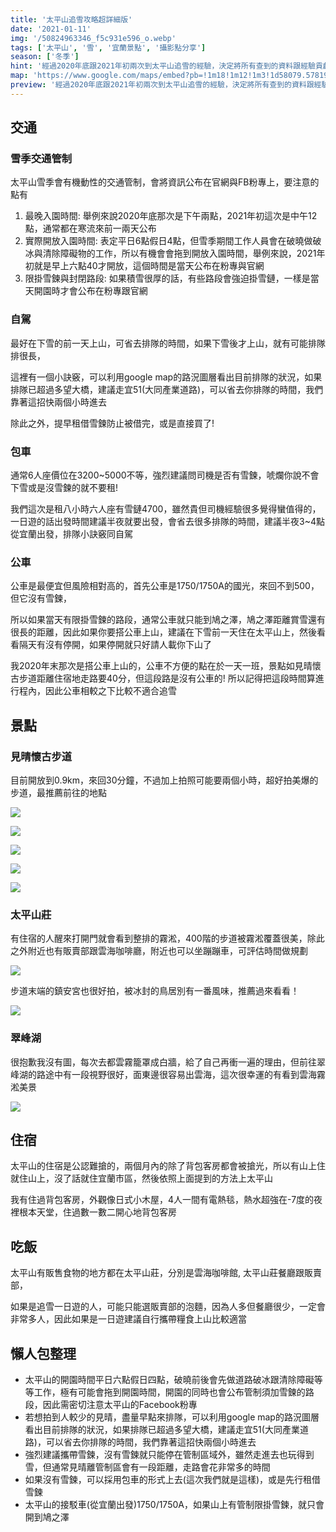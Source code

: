 ```yaml
---
title: '太平山追雪攻略超詳細版'
date: '2021-01-11'
img: '/50824963346_f5c931e596_o.webp'
tags: ['太平山', '雪', '宜蘭景點', '攝影點分享']
season: ['冬季']
hint: '經過2020年底跟2021年初兩次到太平山追雪的經驗，決定將所有查到的資料跟經驗貢獻一下，造福大眾+為了幫明年的自己做筆記' 
map: 'https://www.google.com/maps/embed?pb=!1m18!1m12!1m3!1d58079.5781932356!2d121.48972390240964!3d24.520994599404183!2m3!1f0!2f0!3f0!3m2!1i1024!2i768!4f13.1!3m3!1m2!1s0x346870b2cb8e36fd%3A0xaa76b639fb13fe15!2z5aSq5bmz5bGx5ZyL5a625qOu5p6X6YGK5qiC5Y2A!5e0!3m2!1szh-TW!2stw!4v1635675684300!5m2!1szh-TW!2stw'
preview: '經過2020年底跟2021年初兩次到太平山追雪的經驗，決定將所有查到的資料跟經驗貢獻一下，造福大眾+為了幫明年的自己做筆記'
---
```

## 交通

### 雪季交通管制
太平山雪季會有機動性的交通管制，會將資訊公布在官網與FB粉專上，要注意的點有

1. 最晚入園時間: 舉例來說2020年底那次是下午兩點，2021年初這次是中午12點，通常都在寒流來前一兩天公布
2. 實際開放入園時間: 表定平日6點假日4點，但雪季期間工作人員會在破曉做破冰與清除障礙物的工作，所以有機會會拖到開放入園時間，舉例來說，2021年初就是早上六點40才開放，這個時間是當天公布在粉專與官網
3. 限掛雪鍊與封閉路段: 如果積雪很厚的話，有些路段會強迫掛雪鏈，一樣是當天開園時才會公布在粉專跟官網

### 自駕
最好在下雪的前一天上山，可省去排隊的時間，如果下雪後才上山，就有可能排隊排很長，

這裡有一個小訣竅，可以利用google map的路況圖層看出目前排隊的狀況，如果排隊已超過多望大橋，建議走宜51(大同產業道路)，可以省去你排隊的時間，我們靠著這招快兩個小時進去

除此之外，提早租借雪鍊防止被借完，或是直接買了!

### 包車

通常6人座價位在3200~5000不等，強烈建議問司機是否有雪鍊，唬爛你說不會下雪或是沒雪鍊的就不要租!

我們這次是租八小時六人座有雪鏈4700，雖然貴但司機經驗很多覺得蠻值得的，一日遊的話出發時間建議半夜就要出發，會省去很多排隊的時間，建議半夜3~4點從宜蘭出發，排隊小訣竅同自駕

### 公車

公車是最便宜但風險相對高的，首先公車是1750/1750A的國光，來回不到500，但它沒有雪鍊，

所以如果當天有限掛雪鍊的路段，通常公車就只能到鳩之澤，鳩之澤距離賞雪還有很長的距離，因此如果你要搭公車上山，建議在下雪前一天住在太平山上，然後看看隔天有沒有停開，如果停開就只好請人載你下山了

我2020年末那次是搭公車上山的，公車不方便的點在於一天一班，景點如見晴懷古步道距離住宿地走路要40分，但這段路是沒有公車的! 所以記得把這段時間算進行程內，因此公車相較之下比較不適合追雪

## 景點
### 見晴懷古步道

目前開放到0.9km，來回30分鐘，不過加上拍照可能要兩個小時，超好拍美爆的步道，最推薦前往的地點

![](/50824216238_830c5909a6_c.webp)

![](/50824963346_f5c931e596_o.webp)

![](/50824216133_3327154f76_c.webp)

![](/50824964451_6ec6b13d34_c.webp)

![](/50786138396_da00fe20a7_o.webp)


### 太平山莊

有住宿的人醒來打開門就會看到整排的霧淞，400階的步道被霧淞覆蓋很美，除此之外附近也有販賣部跟雲海咖啡廳，附近也可以坐蹦蹦車，可評估時間做規劃

![](/50787117506_3c7f1e7e7a_c.webp)

步道末端的鎮安宮也很好拍，被冰封的鳥居別有一番風味，推薦過來看看！

![](/50785379828_c90c435898_c.webp)

### 翠峰湖

很抱歉我沒有圖，每次去都雲霧籠罩成白牆，給了自己再衝一遍的理由，但前往翠峰湖的路途中有一段視野很好，面東邊很容易出雲海，這次很幸運的有看到雲海霧淞美景

![](/50787113526_584e95b682_c.webp)

## 住宿

太平山的住宿是公認難搶的，兩個月內的除了背包客房都會被搶光，所以有山上住就住山上，沒了話就住宜蘭市區，然後依照上面提到的方法上太平山

我有住過背包客房，外觀像日式小木屋，4人一間有電熱毯，熱水超強在-7度的夜裡根本天堂，住過數一數二開心地背包客房

## 吃飯
太平山有販售食物的地方都在太平山莊，分別是雲海咖啡館, 太平山莊餐廳跟販賣部，

如果是追雪一日遊的人，可能只能選販賣部的泡麵，因為人多但餐廳很少，一定會非常多人，因此如果是一日遊建議自行攜帶糧食上山比較適當

## 懶人包整理
* 太平山的開園時間平日六點假日四點，破曉前後會先做道路破冰跟清除障礙等等工作，極有可能會拖到開園時間，開園的同時也會公布管制須加雪鍊的路段，因此需密切注意太平山的Facebook粉專
* 若想拍到人較少的見晴，盡量早點來排隊，可以利用google map的路況圖層看出目前排隊的狀況，如果排隊已超過多望大橋，建議走宜51(大同產業道路)，可以省去你排隊的時間，我們靠著這招快兩個小時進去
* 強烈建議攜帶雪鍊，沒有雪鍊就只能停在管制區域外，雖然走進去也玩得到雪，但通常見晴離管制區會有一段距離，走路會花非常多的時間
* 如果沒有雪鍊，可以採用包車的形式上去(這次我們就是這樣)，或是先行租借雪鍊
* 太平山的接駁車(從宜蘭出發)1750/1750A，如果山上有管制限掛雪鍊，就只會開到鳩之澤


